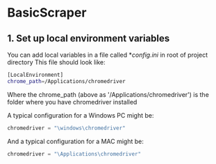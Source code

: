 # BasicScraper

## 1. Set up local environment variables
You can add local variables in a file called **config.ini* in root of project directory
This file should look like:

```bash
[LocalEnvironment]
chrome_path=/Applications/chromedriver
```

Where the chrome_path (above as '/Applications/chromedriver') is the folder where you have chromedriver installed

A typical configuration for a Windows PC might be:
```python
chromedriver = "\windows\chromedriver"
```

And a typical configuration for a MAC might be:
```python
chromedriver = "\Applications\chromedriver"
```
